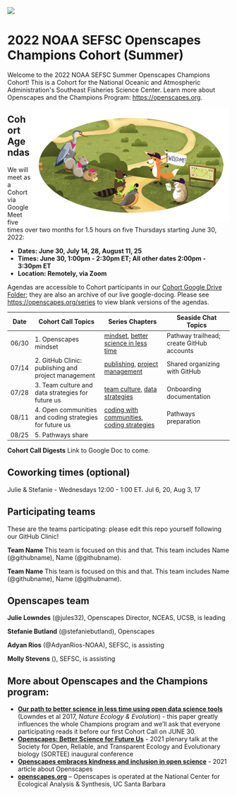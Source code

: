 
<a align="left" href="https://github.com/Openscapes/2022-noaa-sefsc-summer/"><img src="https://github.githubassets.com/images/modules/logos_page/GitHub-Mark.png" width="35px"></a>

# 2022 NOAA SEFSC Openscapes Champions Cohort (Summer)

Welcome to the 2022 NOAA SEFSC Summer Openscapes Champions Cohort! This is a Cohort for the National Oceanic and Atmospheric Administration's Southeast Fisheries Science Center. Learn more about Openscapes and the Champions Program: <https://openscapes.org>. 

<img align="right" src="horst-champions-trailhead.png" width="450">  

## Cohort Agendas

We will meet as a Cohort via Google Meet five times over two months for 1.5 hours on five Thursdays starting June 30, 2022:

- **Dates: June 30, July 14, 28, August 11, 25** 
- **Times: June 30, 1:00pm - 2:30pm ET; All other dates 2:00pm - 3:30pm ET**
- **Location: Remotely, via Zoom**

Agendas are accessible to Cohort participants in our [Cohort Google Drive Folder](https://drive.google.com/drive/u/1/folders/1TzOVeUSNzoS_fD1IBimm5gFtz2WP4etS); they are also an archive of our live google-docing. Please see <https://openscapes.org/series> to view blank versions of the agendas. 

Date | Cohort Call Topics          | Series Chapters |      Seaside Chat Topics
----| ------------------|----------------------|--------------------------------
06/30 | 1. Openscapes mindset | [mindset](https://openscapes.github.io/series/mindset), [better science in less time](https://openscapes.github.io/series/bsilt) | Pathway trailhead; create GitHub accounts 
07/14 | 2. GitHub Clinic: publishing and project management <br> | [publishing](https://openscapes.github.io/series/github-pub), [project management](https://openscapes.github.io/series/github-issues) | Shared organizing with GitHub
07/28 | 3. Team culture and data strategies for future us | [team culture](https://openscapes.github.io/series/team-culture), [data strategies](https://openscapes.github.io/series/data-strategies) | Onboarding documentation 
08/11 | 4. Open communities and coding strategies for future us | [coding with communities](https://openscapes.github.io/series/communities), [coding strategies](https://openscapes.github.io/series/coding-strategies) | Pathways preparation
08/25 | 5. Pathways share |  | 

**Cohort Call Digests**
Link to Google Doc to come.

## Coworking times (optional)

Julie & Stefanie - Wednesdays 12:00 - 1:00 ET. Jul 6, 20, Aug 3, 17


<!---
## Participating teams

These are the teams participating: please add any edits directly (we'll learn how in our GitHub Call!) Take some inspiration from here: https://github.com/Openscapes/2021-noaa-nmfs/blob/main/README.md

Add:
 - What kind of team you are (cross-divisional) or where you are from (division focusing on...)
 - Links to your program and what you are working on together
 - Desciptions of your potientail projects. Feel free to list them out [1), 2), 3),...] or provide a longer description.
 - Who is on your team
--->

## Participating teams

These are the teams participating: please edit this repo yourself following our GitHub Clinic!

**Team Name** This team is focused on this and that. This team includes Name (@githubname), Name (@githubname).

**Team Name** This team is focused on this and that. This team includes Name (@githubname), Name (@githubname).


## Openscapes team

**Julie Lowndes** (@jules32), Openscapes Director, NCEAS, UCSB, is leading

**Stefanie Butland** (@stefaniebutland), Openscapes

**Adyan Rios** (@AdyanRios-NOAA), SEFSC, is assisting

**Molly Stevens** (), SEFSC, is assisting


## More about Openscapes and the Champions program:

* **[Our path to better science in less time using open data science tools](https://www.nature.com/articles/s41559-017-0160)** (Lowndes et al 2017, _Nature Ecology & Evolution_) - this paper greatly influences the whole Champions program and we’ll ask that everyone participating reads it before our first Cohort Call on JUNE 30. 
* **[Openscapes: Better Science for Future Us](https://docs.google.com/presentation/d/1HGw4P095-lblHiGQHXYidHiVysjrPxuojxTxKtE13vk/edit#slide=id.ge2b7c2f974_0_2017)** - 2021 plenary talk at the Society for Open, Reliable, and Transparent Ecology and Evolutionary biology (SORTEE) inaugural conference 
* **[Openscapes embraces kindness and inclusion in open science](https://sparcopen.org/impact-story/openscapes-embraces-kindness-and-inclusion-of-open-science/)** - 2021 article about Openscapes
* **[openscapes.org](https://openscapes.org/)** – Openscapes is operated at the National Center for Ecological Analysis & Synthesis, UC Santa Barbara


